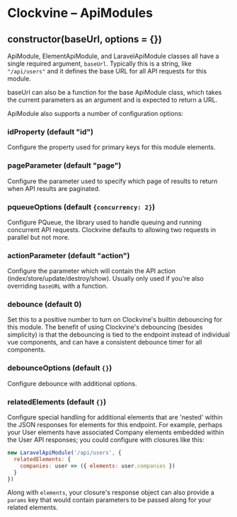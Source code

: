 Clockvine – ApiModules
======================

## constructor(baseUrl, options = {})

ApiModule, ElementApiModule, and LaravelApiModule classes all have a single required argument, `baseUrl`. Typically this is a string, like `"/api/users"` and it defines the base URL for all API requests for this module.

baseUrl can also be a function for the base ApiModule class, which takes the current parameters as an argument and is expected to return a URL.

ApiModule also supports a number of configuration options:

### idProperty (default "id")

Configure the property used for primary keys for this module elements.


### pageParameter (default "page")

Configure the parameter used to specify which page of results to return when API results are paginated.


### pqueueOptions (default `{concurrency: 2}`)

Configure PQueue, the library used to handle queuing and running concurrent API requests. Clockvine defaults to allowing two requests in parallel but not more.


### actionParameter (default "action")

Configure the parameter which will contain the API action (index/store/update/destroy/show). Usually only used if you're also overriding `baseURL` with a function.


### debounce (default 0)

Set this to a positive number to turn on Clockvine's builtin debouncing for this module. The benefit of using Clockvine's debouncing (besides simplicity) is that the debouncing is tied to the endpoint instead of individual vue components, and can have a consistent debounce timer for all components.


### debounceOptions (default `{}`)

Configure debounce with additional options.


### relatedElements (default `{}`)

Configure special handling for additional elements that are 'nested' within the JSON responses for elements for this endpoint. For example, perhaps your User elements have associated Company elements embedded within the User API responses; you could configure with closures like this:

```javascript
new LaravelApiModule('/api/users', {
  relatedElements: {
    companies: user => ({ elements: user.companies })
  }
})
```

Along with `elements`, your closure's response object can also provide a `params` key that would contain parameters to be passed along for your related elements.
